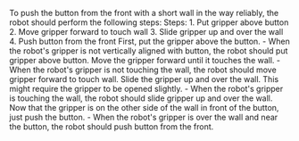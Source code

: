 To push the button from the front with a short wall in the way reliably, the robot should perform the following steps:
    Steps:  1. Put gripper above button  2. Move gripper forward to touch wall  3. Slide gripper up and over the wall  4. Push button from the front
    First, put the gripper above the button.
    - When the robot's gripper is not vertically aligned with button, the robot should put gripper above button.
    Move the gripper forward until it touches the wall.
    - When the robot's gripper is not touching the wall, the robot should move gripper forward to touch wall.
    Slide the gripper up and over the wall. This might require the gripper to be opened slightly.
    - When the robot's gripper is touching the wall, the robot should slide gripper up and over the wall.
    Now that the gripper is on the other side of the wall in front of the button, just push the button.
    - When the robot's gripper is over the wall and near the button, the robot should push button from the front.